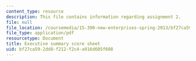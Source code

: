 ```yaml
---
content_type: resource
description: This file contains information regarding assignment 2.
file: null
file_location: /coursemedia/15-390-new-enterprises-spring-2013/bf27ca592dd8f212f2c4a916d605f608_MIT15_390S13_assgn2sheet.pdf
file_type: application/pdf
resourcetype: Document
title: Executive summary score sheet
uid: bf27ca59-2dd8-f212-f2c4-a916d605f608
---
```

